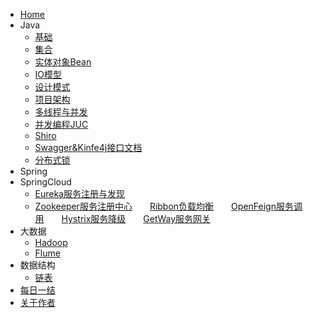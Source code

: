 * [<i class="iconfont zhulin-tubiao-"></i>Home](/README)
* <i class="iconfont zhulin-daohang"></i>Java
    * [基础](/1-Java/1、语法基础)  
    * [集合](/1-Java/2、集合)  
    * [实体对象Bean](/1-Java/3、实体对象(Bean))  
    * [IO模型](/1-Java/4、IO-NIO-AIO)  
    * [设计模式](/1-Java/5、设计模式)  
    * [项目架构](/1-Java/6、项目框架)
    * [多线程与并发](/1-Java/7、多线程与并发)  
    * [并发编程JUC](/1-Java/8、并发编程JUC)  
    * [Shiro](/1-Java/9、Shiro)  
    * [Swagger&Kinfe4j接口文档](/1-Java/10、Swagger%26Kinfe4j)  
    * [分布式锁](/1-Java/12、分布式锁)
* <i class="iconfont zhulin-bxl-spring-boot"></i>Spring
* <i class="iconfont zhulin-cloud"></i>SpringCloud
    * [Eureka服务注册与发现](/2-框架/1、Eureka.md)  
    * [Zookeeper服务注册中心](/2-框架/2、Zookeeper.md)  [Ribbon负载均衡](/2-框架/3、Ribbon.md)  [OpenFeign服务调用](/2-框架/4、OpenFeign.md)  [Hystrix服务降级](/2-框架/5、Hystrix.md)  [GetWay服务网关](/2-框架/6、GetWay.md)
* <i class="iconfont zhulin-dashuju"></i>大数据
    * [Hadoop](/4-大数据/1、Hadoop)  
    * [Flume](/4-大数据/2、Flume)
* <i class="iconfont zhulin-shujujiegou"></i>数据结构
    * [链表](/3-数据结构与算法/1、链表)
* [<i class="iconfont zhulin-zongjie"></i>每日一结](/6-每日一结/README.md)
* [<i class="iconfont zhulin-zuozhe"></i>关于作者](/简历.md)